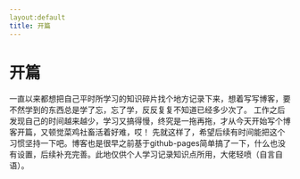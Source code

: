 ```yaml
---
layout:default
title: 开篇
---
```

# 开篇
一直以来都想把自己平时所学习的知识碎片找个地方记录下来，想着写写博客，要不然学到的东西总是学了忘，忘了学，反反复复不知道已经多少次了。
    工作之后发现自己的时间越来越少，学习又搞得慢，终究是一拖再拖，才从今天开始写个博客开篇，又顿觉菜鸡社畜活着好难，哎！ 先就这样了，希望后续有时间能把这个习惯坚持一下吧。博客也是很早之前基于github-pages简单搞了一下，什么也没有设置，后续补充完善。此地仅供个人学习记录知识点所用，大佬轻喷（自言自语）。